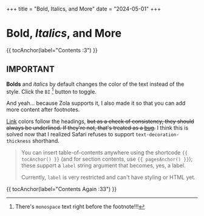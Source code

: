 +++
title = "Bold, Italics, and More"
date = "2024-05-01"
+++

# **Bold**, *Italics*, and More

{{ tocAnchor(label="Contents :3") }}

## IMPORTANT

**Bolds** and *italics* by default changes the color of the text instead of the
style. Click the `BI` [^mono] button to toggle.

[^mono]: There's ```monospace``` text right before the footnote!!!

[^bquo]: Likewise, there's a `> blockquote` below that doesn't mention itself
    as a block quote.

And yeah… because Zola supports it, I also made it so that you can add more
content after footnotes.

[Link](https://www.youtube.com/watch?v=dQw4w9WgXcQ) colors follow the headings,
~~but as a check of consistency, they should always be underlined. If they're
not, that's treated as a
[bug](https://github.com/tongyul/attention-theme-zola/issues).~~ I think this
is solved now that I realized Safari refuses to support
`text-decoration-thickness` shorthand.

> You can insert table-of-contents anywhere using the shortcode `{{ tocAnchor()
> }}` (and for section contents, use `{{ pagesAnchor()
> }}`); these support a `label` string argument that becomes, yes, a label.
>
> Currently, `label` is very restricted and can't have styling or HTML yet.

{{ tocAnchor(label="Contents Again :33") }}
